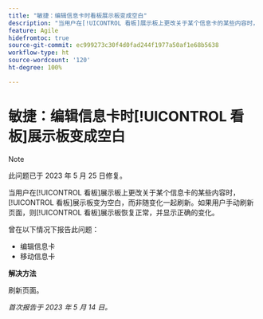 ```yaml
---
title: "敏捷：编辑信息卡时看板展示板变成空白"
description: "当用户在[!UICONTROL 看板]展示板上更改关于某个信息卡的某些内容时，[!UICONTROL 看板]展示板变为空白，而非随变化一起刷新。如果用户手动刷新页面，则[!UICONTROL 看板]展示板恢复正常，并显示正确的变化。"
feature: Agile
hidefromtoc: true
source-git-commit: ec999273c30f4d0fad244f1977a50af1e68b5638
workflow-type: ht
source-wordcount: '120'
ht-degree: 100%

---
```



# 敏捷：编辑信息卡时[!UICONTROL 看板]展示板变成空白

>[!NOTE]
>
>此问题已于 2023 年 5 月 25 日修复。

当用户在[!UICONTROL 看板]展示板上更改关于某个信息卡的某些内容时，[!UICONTROL 看板]展示板变为空白，而非随变化一起刷新。如果用户手动刷新页面，则[!UICONTROL 看板]展示板恢复正常，并显示正确的变化。

曾在以下情况下报告此问题：

* 编辑信息卡
* 移动信息卡

**解决方法**

刷新页面。

_首次报告于 2023 年 5 月 14 日。_





